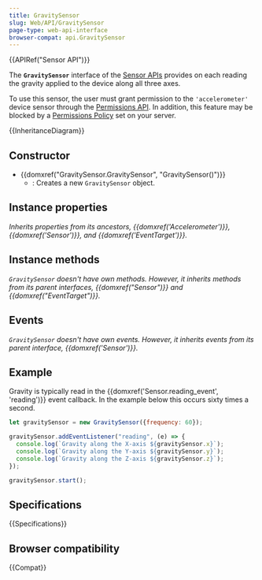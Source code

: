 ```yaml
---
title: GravitySensor
slug: Web/API/GravitySensor
page-type: web-api-interface
browser-compat: api.GravitySensor
---
```


{{APIRef("Sensor API")}}

The **`GravitySensor`** interface of the [Sensor APIs](/en-US/docs/Web/API/Sensor_APIs) provides on each reading the gravity applied to the device along all three axes.

To use this sensor, the user must grant permission to the `'accelerometer'` device sensor through the [Permissions API](/en-US/docs/Web/API/Permissions_API). In addition, this feature may be blocked by a [Permissions Policy](/en-US/docs/Web/HTTP/Permissions_Policy) set on your server.

{{InheritanceDiagram}}

## Constructor

- {{domxref("GravitySensor.GravitySensor", "GravitySensor()")}}
  - : Creates a new `GravitySensor` object.

## Instance properties

_Inherits properties from its ancestors, {{domxref('Accelerometer')}}, {{domxref('Sensor')}}, and {{domxref('EventTarget')}}._

## Instance methods

_`GravitySensor` doesn't have own methods. However, it inherits methods from its parent interfaces, {{domxref("Sensor")}} and {{domxref("EventTarget")}}._

## Events

_`GravitySensor` doesn't have own events. However, it inherits events from its parent interface, {{domxref('Sensor')}}._

## Example

Gravity is typically read in the {{domxref('Sensor.reading_event', 'reading')}} event callback. In the example below this occurs sixty times a second.

```js
let gravitySensor = new GravitySensor({frequency: 60});

gravitySensor.addEventListener("reading", (e) => {
  console.log(`Gravity along the X-axis ${gravitySensor.x}`);
  console.log(`Gravity along the Y-axis ${gravitySensor.y}`);
  console.log(`Gravity along the Z-axis ${gravitySensor.z}`);
});

gravitySensor.start();
```

## Specifications

{{Specifications}}

## Browser compatibility

{{Compat}}
